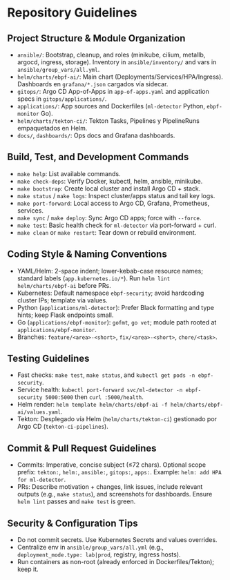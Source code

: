 # Repository Guidelines

## Project Structure & Module Organization
- `ansible/`: Bootstrap, cleanup, and roles (minikube, cilium, metallb, argocd, ingress, storage). Inventory in `ansible/inventory/` and vars in `ansible/group_vars/all.yml`.
- `helm/charts/ebpf-ai/`: Main chart (Deployments/Services/HPA/Ingress). Dashboards en `grafana/*.json` cargados vía sidecar.
- `gitops/`: Argo CD App-of-Apps in `app-of-apps.yaml` and application specs in `gitops/applications/`.
- `applications/`: App sources and Dockerfiles (`ml-detector` Python, `ebpf-monitor` Go).
- `helm/charts/tekton-ci/`: Tekton Tasks, Pipelines y PipelineRuns empaquetados en Helm.
- `docs/`, `dashboards/`: Ops docs and Grafana dashboards.

## Build, Test, and Development Commands
- `make help`: List available commands.
- `make check-deps`: Verify Docker, kubectl, helm, ansible, minikube.
- `make bootstrap`: Create local cluster and install Argo CD + stack.
- `make status` / `make logs`: Inspect cluster/apps status and tail key logs.
- `make port-forward`: Local access to Argo CD, Grafana, Prometheus, services.
- `make sync` / `make deploy`: Sync Argo CD apps; force with `--force`.
- `make test`: Basic health check for `ml-detector` via port-forward + curl.
- `make clean` or `make restart`: Tear down or rebuild environment.

## Coding Style & Naming Conventions
- YAML/Helm: 2-space indent; lower-kebab-case resource names; standard labels (`app.kubernetes.io/*`). Run `helm lint helm/charts/ebpf-ai` before PRs.
- Kubernetes: Default namespace `ebpf-security`; avoid hardcoding cluster IPs; template via values.
- Python (`applications/ml-detector`): Prefer Black formatting and type hints; keep Flask endpoints small.
- Go (`applications/ebpf-monitor`): `gofmt`, `go vet`; module path rooted at `applications/ebpf-monitor`.
- Branches: `feature/<area>-<short>`, `fix/<area>-<short>`, `chore/<task>`.

## Testing Guidelines
- Fast checks: `make test`, `make status`, and `kubectl get pods -n ebpf-security`.
- Service health: `kubectl port-forward svc/ml-detector -n ebpf-security 5000:5000` then `curl :5000/health`.
- Helm render: `helm template helm/charts/ebpf-ai -f helm/charts/ebpf-ai/values.yaml`.
- Tekton: Desplegado vía Helm (`helm/charts/tekton-ci`) gestionado por Argo CD (`tekton-ci-pipelines`).

## Commit & Pull Request Guidelines
- Commits: Imperative, concise subject (≤72 chars). Optional scope prefix: `tekton:`, `helm:`, `ansible:`, `gitops:`, `apps:`. Example: `helm: add HPA for ml-detector`.
- PRs: Describe motivation + changes, link issues, include relevant outputs (e.g., `make status`), and screenshots for dashboards. Ensure `helm lint` passes and `make test` is green.

## Security & Configuration Tips
- Do not commit secrets. Use Kubernetes Secrets and values overrides.
- Centralize env in `ansible/group_vars/all.yml` (e.g., `deployment_mode.type: lab|prod`, registry, ingress hosts).
- Run containers as non-root (already enforced in Dockerfiles/Tekton); keep it.

